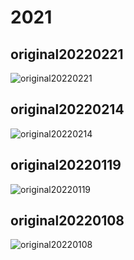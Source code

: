 # 2021

## original20220221

![original20220221](https://upload-bbs.mihoyo.com/upload/2022/02/21/5875627/b1b6d00218bfff76946b51d974767575_6713069499931576032.png)

## original20220214

![original20220214](https://upload-bbs.mihoyo.com/upload/2022/02/15/5875627/0d0f502ec48992cd1253943ba4d5f690_1315488761313630101.png)

## original20220119

![original20220119](https://upload-bbs.mihoyo.com/upload/2022/01/20/5875627/2bcf98c7ff6d39fdb9ac59bc316af523_3333712622593077410.png)

## original20220108

![original20220108](https://upload-bbs.mihoyo.com/upload/2022/01/10/5875627/6bb35359532cc7f972105a36e5507f0d_4479119133795422665.png)